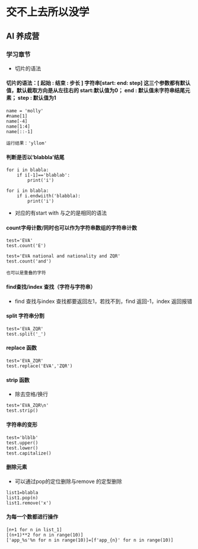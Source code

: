 # 交不上去所以没学
## AI 养成营
### 学习章节
* 切片的语法
#### 切片的语法：[ 起始 : 结束 : 步长 ] 字符串[start: end: step] 这三个参数都有默认值，默认截取方向是从左往右的 start:默认值为0； end : 默认值未字符串结尾元素； step : 默认值为1
```
name = 'molly'
#name[1]  
name[-4]
name[1:4]
name[::-1]

运行结果：'yllom'
```
#### 判断是否以‘blabbla’结尾
```
for i in blabla:
    if i[-1]=='blablab':
        print('i')
```
```
for i in blabla:
    if i.endwiith('blabbla):
        print('i')
```
* 对应的有start with 与之的是相同的语法
#### count字母计数/同时也可以作为字符串数组的字符串计数
```
test='EVA'
test.count('E')
```
```
test='EVA national and nationality and ZQR'
test.count('and')
```
```
也可以是重叠的字符

```
#### find查找/index 查找（字符与字符串）
* find 查找与index 查找都要返回左1，若找不到，find 返回-1，index 返回报错
#### split 字符串分割
```
test='EVA_ZQR'
test.split('_')
```
#### replace 函数
```
test='EVA_ZQR'
test.replace('EVA','ZQR')
```
#### strip 函数
* 除去空格/换行
```
test='EVA_ZQR\n'
test.strip()
```
#### 字符串的变形
```
test='blblb'
test.upper()
test.lower()
test.capitalize()
```
#### 删除元素
* 可以通过pop的定位删除与remove 的定型删除
```
list1=blabla
list1.pop(n)
list1.remove('x')
```

#### 为每一个数都进行操作
```
[n+1 for n in list_1]
[(n+1)**2 for n in range(10)]
['app_%s'%n for n in range(10)]=[f'app_{n}' for n in range(10)]

```





